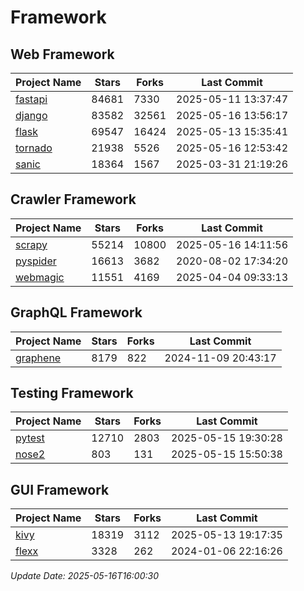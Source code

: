 # Framework

## Web Framework
| Project Name | Stars | Forks | Last Commit |
| ------------ | ----- | ----- | ----------- |
| [fastapi](https://github.com/fastapi/fastapi) | 84681 | 7330 | 2025-05-11 13:37:47 |
| [django](https://github.com/django/django) | 83582 | 32561 | 2025-05-16 13:56:17 |
| [flask](https://github.com/pallets/flask) | 69547 | 16424 | 2025-05-13 15:35:41 |
| [tornado](https://github.com/tornadoweb/tornado) | 21938 | 5526 | 2025-05-16 12:53:42 |
| [sanic](https://github.com/sanic-org/sanic) | 18364 | 1567 | 2025-03-31 21:19:26 |

## Crawler Framework
| Project Name | Stars | Forks | Last Commit |
| ------------ | ----- | ----- | ----------- |
| [scrapy](https://github.com/scrapy/scrapy) | 55214 | 10800 | 2025-05-16 14:11:56 |
| [pyspider](https://github.com/binux/pyspider) | 16613 | 3682 | 2020-08-02 17:34:20 |
| [webmagic](https://github.com/code4craft/webmagic) | 11551 | 4169 | 2025-04-04 09:33:13 |

## GraphQL Framework
| Project Name | Stars | Forks | Last Commit |
| ------------ | ----- | ----- | ----------- |
| [graphene](https://github.com/graphql-python/graphene) | 8179 | 822 | 2024-11-09 20:43:17 |

## Testing Framework
| Project Name | Stars | Forks | Last Commit |
| ------------ | ----- | ----- | ----------- |
| [pytest](https://github.com/pytest-dev/pytest) | 12710 | 2803 | 2025-05-15 19:30:28 |
| [nose2](https://github.com/nose-devs/nose2) | 803 | 131 | 2025-05-15 15:50:38 |

## GUI Framework
| Project Name | Stars | Forks | Last Commit |
| ------------ | ----- | ----- | ----------- |
| [kivy](https://github.com/kivy/kivy) | 18319 | 3112 | 2025-05-13 19:17:35 |
| [flexx](https://github.com/flexxui/flexx) | 3328 | 262 | 2024-01-06 22:16:26 |

*Update Date: 2025-05-16T16:00:30*